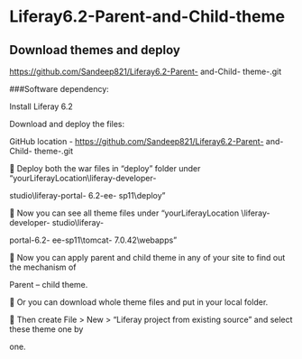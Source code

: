 # Liferay6.2-Parent-and-Child-theme

## Download themes and deploy

https://github.com/Sandeep821/Liferay6.2-Parent- and-Child- theme-.git

###Software dependency:

Install Liferay 6.2

Download and deploy the files:

GitHub location - https://github.com/Sandeep821/Liferay6.2-Parent- and-Child- theme-.git

 Deploy both the war files in “deploy” folder under “yourLiferayLocation\liferay-developer-

studio\liferay-portal- 6.2-ee- sp11\deploy”

 Now you can see all theme files under “yourLiferayLocation \liferay-developer- studio\liferay-

portal-6.2- ee-sp11\tomcat- 7.0.42\webapps”

 Now you can apply parent and child theme in any of your site to find out the mechanism of

Parent – child theme.

 Or you can download whole theme files and put in your local folder.

 Then create File &gt; New &gt; “Liferay project from existing source” and select these theme one by

one.
